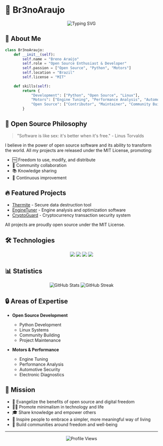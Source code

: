 # 🔧 Br3noAraujo

<div align="center">
  <img src="https://readme-typing-svg.herokuapp.com?font=Fira+Code&weight=500&size=40&pause=1000&color=FF0000&center=true&vCenter=true&random=false&width=600&height=100&lines=Python+Lover;Engine+Enthusiast;TI+Technician" alt="Typing SVG" />
</div>

## 🚀 About Me

```python
class Br3noAraujo:
    def __init__(self):
        self.name = "Breno Araújo"
        self.role = "Open Source Enthusiast & Developer"
        self.passion = ["Open Source", "Python", "Motors"]
        self.location = "Brazil"
        self.license = "MIT"
        
    def skills(self):
        return {
            "Development": ["Python", "Open Source", "Linux"],
            "Motors": ["Engine Tuning", "Performance Analysis", "Automotive Security"],
            "Open Source": ["Contributor", "Maintainer", "Community Builder"]
        }
```

## 🌟 Open Source Philosophy

> "Software is like sex: it's better when it's free." - Linus Torvalds

I believe in the power of open source software and its ability to transform the world. All my projects are released under the MIT License, promoting:

- 🆓 Freedom to use, modify, and distribute
- 🤝 Community collaboration
- 📚 Knowledge sharing
- 🔄 Continuous improvement

## 🔥 Featured Projects

- [Thermite](https://github.com/Br3noAraujo/thermite) - Secure data destruction tool
- [EngineTuner](https://github.com/Br3noAraujo/engine-tuner) - Engine analysis and optimization software
- [CryptoGuard](https://github.com/Br3noAraujo/crypto-guard) - Cryptocurrency transaction security system

All projects are proudly open source under the MIT License.

## 🛠️ Technologies

<div align="center">
  <img src="https://img.shields.io/badge/Python-3776AB?style=for-the-badge&logo=python&logoColor=white"/>
  <img src="https://img.shields.io/badge/Bitcoin-000000?style=for-the-badge&logo=bitcoin&logoColor=white"/>
  <img src="https://img.shields.io/badge/Linux-FCC624?style=for-the-badge&logo=linux&logoColor=black"/>
  <img src="https://img.shields.io/badge/Open%20Source-MIT-green?style=for-the-badge&logo=opensourceinitiative&logoColor=white"/>
</div>

## 📊 Statistics

<div align="center">
  <img src="https://github-readme-stats.vercel.app/api?username=Br3noAraujo&show_icons=true&theme=dark&hide_border=true" alt="GitHub Stats"/>
  <img src="https://github-readme-streak-stats.herokuapp.com/?user=Br3noAraujo&theme=dark&hide_border=true" alt="GitHub Streak"/>
</div>

## 🔒 Areas of Expertise

- **Open Source Development**
  - Python Development
  - Linux Systems
  - Community Building
  - Project Maintenance

- **Motors & Performance**
  - Engine Tuning
  - Performance Analysis
  - Automotive Security
  - Electronic Diagnostics
  
## 🎯 Mission

- 🌱 Evangelize the benefits of open source and digital freedom
- 🧘‍♂️ Promote minimalism in technology and life
- 🎓 Share knowledge and empower others
- 🌟 Inspire people to embrace a simpler, more meaningful way of living
- 🤝 Build communities around freedom and well-being

---

<div align="center">
  <img src="https://komarev.com/ghpvc/?username=Br3noAraujo&color=blueviolet" alt="Profile Views"/>
</div> 
